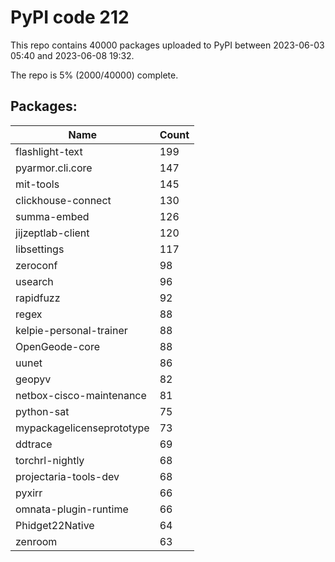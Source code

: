 # PyPI code 212

This repo contains 40000 packages uploaded to PyPI between 
2023-06-03 05:40 and 2023-06-08 19:32.

The repo is 5% (2000/40000) complete.

## Packages:

| Name  | Count |
| ----- | ----- |
| flashlight-text | 199 |
| pyarmor.cli.core | 147 |
| mit-tools | 145 |
| clickhouse-connect | 130 |
| summa-embed | 126 |
| jijzeptlab-client | 120 |
| libsettings | 117 |
| zeroconf | 98 |
| usearch | 96 |
| rapidfuzz | 92 |
| regex | 88 |
| kelpie-personal-trainer | 88 |
| OpenGeode-core | 88 |
| uunet | 86 |
| geopyv | 82 |
| netbox-cisco-maintenance | 81 |
| python-sat | 75 |
| mypackagelicenseprototype | 73 |
| ddtrace | 69 |
| torchrl-nightly | 68 |
| projectaria-tools-dev | 68 |
| pyxirr | 66 |
| omnata-plugin-runtime | 66 |
| Phidget22Native | 64 |
| zenroom | 63 |


